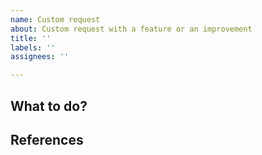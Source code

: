 ```yaml
---
name: Custom request
about: Custom request with a feature or an improvement
title: ''
labels: ''
assignees: ''

---
```


## What to do? 


## References
